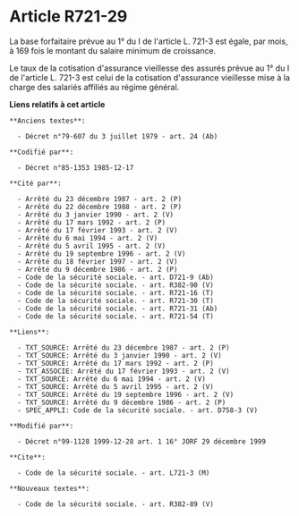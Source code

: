 # Article R721-29

La base forfaitaire prévue au 1° du I de l'article L. 721-3 est égale, par mois, à 169 fois le montant du salaire minimum de
croissance.

Le taux de la cotisation d'assurance vieillesse des assurés prévue au 1° du I de l'article L. 721-3 est celui de la
cotisation d'assurance vieillesse mise à la charge des salariés affiliés au régime général.

**Liens relatifs à cet article**

	**Anciens textes**:

	  - Décret n°79-607 du 3 juillet 1979 - art. 24 (Ab)

	**Codifié par**:

	  - Décret n°85-1353 1985-12-17

	**Cité par**:

	  - Arrêté du 23 décembre 1987 - art. 2 (P)
	  - Arrêté du 22 décembre 1988 - art. 2 (P)
	  - Arrêté du 3 janvier 1990 - art. 2 (V)
	  - Arrêté du 17 mars 1992 - art. 2 (P)
	  - Arrêté du 17 février 1993 - art. 2 (V)
	  - Arrêté du 6 mai 1994 - art. 2 (V)
	  - Arrêté du 5 avril 1995 - art. 2 (V)
	  - Arrêté du 19 septembre 1996 - art. 2 (V)
	  - Arrêté du 18 février 1997 - art. 2 (V)
	  - Arrêté du 9 décembre 1986 - art. 2 (P)
	  - Code de la sécurité sociale. - art. D721-9 (Ab)
	  - Code de la sécurité sociale. - art. R382-90 (V)
	  - Code de la sécurité sociale. - art. R721-16 (T)
	  - Code de la sécurité sociale. - art. R721-30 (T)
	  - Code de la sécurité sociale. - art. R721-31 (Ab)
	  - Code de la sécurité sociale. - art. R721-54 (T)

	**Liens**:

	  - TXT_SOURCE: Arrêté du 23 décembre 1987 - art. 2 (P)
	  - TXT_SOURCE: Arrêté du 3 janvier 1990 - art. 2 (V)
	  - TXT_SOURCE: Arrêté du 17 mars 1992 - art. 2 (P)
	  - TXT_ASSOCIE: Arrêté du 17 février 1993 - art. 2 (V)
	  - TXT_SOURCE: Arrêté du 6 mai 1994 - art. 2 (V)
	  - TXT_SOURCE: Arrêté du 5 avril 1995 - art. 2 (V)
	  - TXT_SOURCE: Arrêté du 19 septembre 1996 - art. 2 (V)
	  - TXT_SOURCE: Arrêté du 9 décembre 1986 - art. 2 (P)
	  - SPEC_APPLI: Code de la sécurité sociale. - art. D758-3 (V)

	**Modifié par**:

	  - Décret n°99-1128 1999-12-28 art. 1 16° JORF 29 décembre 1999

	**Cite**:

	  - Code de la sécurité sociale. - art. L721-3 (M)

	**Nouveaux textes**:

	  - Code de la sécurité sociale. - art. R382-89 (V)

